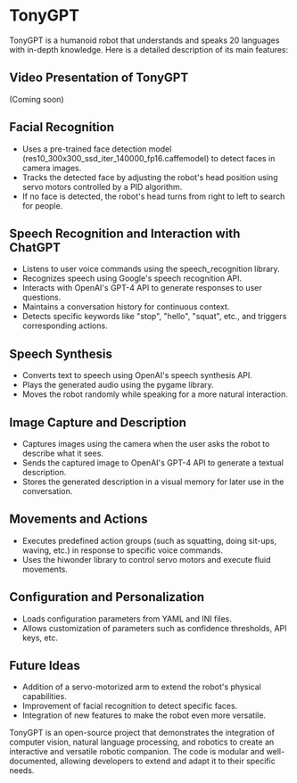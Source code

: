 # TonyGPT

TonyGPT is a humanoid robot that understands and speaks 20 languages with in-depth knowledge. Here is a detailed description of its main features:

## Video Presentation of TonyGPT
(Coming soon) 

## Facial Recognition

* Uses a pre-trained face detection model (res10_300x300_ssd_iter_140000_fp16.caffemodel) to detect faces in camera images.
* Tracks the detected face by adjusting the robot's head position using servo motors controlled by a PID algorithm.
* If no face is detected, the robot's head turns from right to left to search for people.

## Speech Recognition and Interaction with ChatGPT

* Listens to user voice commands using the speech_recognition library.
* Recognizes speech using Google's speech recognition API.
* Interacts with OpenAI's GPT-4 API to generate responses to user questions.
* Maintains a conversation history for continuous context.
* Detects specific keywords like "stop", "hello", "squat", etc., and triggers corresponding actions.

## Speech Synthesis

* Converts text to speech using OpenAI's speech synthesis API.
* Plays the generated audio using the pygame library.
* Moves the robot randomly while speaking for a more natural interaction.

## Image Capture and Description

* Captures images using the camera when the user asks the robot to describe what it sees.
* Sends the captured image to OpenAI's GPT-4 API to generate a textual description.
* Stores the generated description in a visual memory for later use in the conversation.

## Movements and Actions

* Executes predefined action groups (such as squatting, doing sit-ups, waving, etc.) in response to specific voice commands.
* Uses the hiwonder library to control servo motors and execute fluid movements.

## Configuration and Personalization

* Loads configuration parameters from YAML and INI files.
* Allows customization of parameters such as confidence thresholds, API keys, etc.

## Future Ideas

* Addition of a servo-motorized arm to extend the robot's physical capabilities.
* Improvement of facial recognition to detect specific faces.
* Integration of new features to make the robot even more versatile.

TonyGPT is an open-source project that demonstrates the integration of computer vision, natural language processing, and robotics to create an interactive and versatile robotic companion. The code is modular and well-documented, allowing developers to extend and adapt it to their specific needs.
